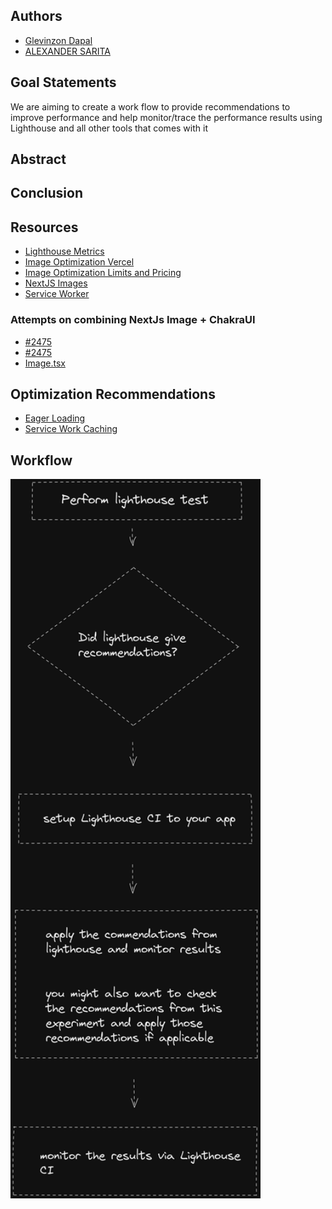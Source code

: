 ## Authors

- [Glevinzon Dapal](https://app.identifi.com/profile/00a0128bdc38887a855480f7c38ffe84)
- [ALEXANDER SARITA](https://app.identifi.com/profile/00797e4189900e4762e3f459337dd735)

## Goal Statements

We are aiming to create a work flow to provide recommendations to improve performance and help monitor/trace the performance results using Lighthouse and all other tools that comes with it

## Abstract

## Conclusion

## Resources

- [Lighthouse Metrics](https://www.notion.so/highoutput/Lighthouse-b1ed36a61d3f494e9c046251f8ee6b4d)
- [Image Optimization Vercel](https://vercel.com/docs/concepts/image-optimization)
- [Image Optimization Limits and Pricing](https://vercel.com/docs/concepts/image-optimization/limits-and-pricing)
- [NextJS Images](https://nextjs.org/learn/seo/improve/images)
- [Service Worker](https://developer.mozilla.org/en-US/docs/Web/API/Service_Worker_API)

### Attempts on combining NextJs Image + ChakraUI

- [#2475](https://github.com/chakra-ui/chakra-ui/discussions/2475)
- [#2475](https://github.com/chakra-ui/chakra-ui/discussions/2475)
- [Image.tsx](https://gist.github.com/TheThirdRace/7f270a786629f119b57d1b2227a4b113)

## Optimization Recommendations

- [Eager Loading](https://www.notion.so/highoutput/Eager-Loading-f2bf361d093f46e2beb0e6fcb4c53ba8)
- [Service Work Caching](https://www.notion.so/highoutput/Service-Worker-03c93db684d84772a7e554d5fd780ec5)

## Workflow

<img src="./Workflow/flow.png" alt="flow" width="400px"/>
